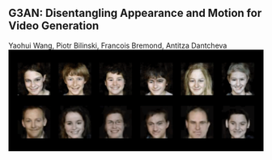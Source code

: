 ## G3AN: Disentangling Appearance and Motion for Video Generation
Yaohui Wang, Piotr Bilinski, Francois Bremond, Antitza Dantcheva
<img src="demo.gif" width="600">
